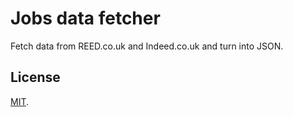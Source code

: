# Jobs data fetcher

Fetch data from REED.co.uk and Indeed.co.uk and turn into JSON.

## License

[MIT](LICENSE).
